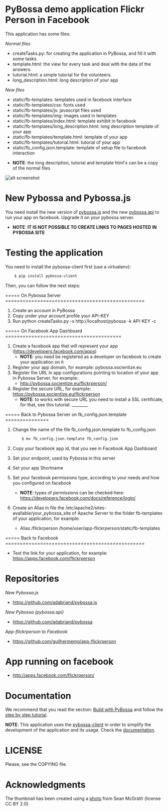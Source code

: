 PyBossa demo application Flickr Person in Facebook
======================================

This application has some files:

*Normal files*
*  createTasks.py: for creating the application in PyBossa, and fill it with some tasks.
*  template.html: the view for every task and deal with the data of the answers.
*  tutorial.html: a simple tutorial for the volunteers.
*  long_description.html: long description of your app

*New files*
*  static/fb-templates: templates used in facebook interface
*  static/fb-templates/css: fonts used
*  static/fb-templates/js: javascript files used
*  static/fb-templates/img: images used in templates
*  static/fb-templates/index.html: template exhibit in facebook
*  static/fb-templates/long_description.html: long description template of your app
*  static/fb-templates/template.html: template of your app
*  static/fb-templates/tutorial.html: tutorial of your app
*  static/fb_config.json.template: template of setup file to facebook interaction

- **NOTE**: the long description, tutorial and template html's can be a copy of the normal files

![alt screenshot](http://apps.facebook.com/flickrperson/img/flickrperson_screenshot.png)

New Pybossa and Pybossa.js
==========================
You need install the new version of [pybossa.js](https://github.com/adabriand/pybossa.js) and the new [pybossa api](https://github.com/adabriand/pybossa) to run your app on facebook. 
Upgrade it on your pybossa server.

- **NOTE**: **IT IS NOT POSSIBLE TO CREATE LINKS TO PAGES HOSTED IN	PYBOSSA SITE**

Testing the application
=======================

You need to install the pybossa-client first (use a virtualenv):

```bash
    $ pip install pybossa-client
```
Then, you can follow the next steps:

===== On Pybossa Server ================================================

1.  Create an account in PyBossa
2.  Copy under your account profile your API-KEY
3.  Run python createTasks.py -s http://localhost/pybossa -k API-KEY -c

===== On Facebook App Dashboard ========================================

1. Create a facebook app that will represent your app (https://developers.facebook.com/apps)
    - **NOTE**: you need be registered as a developer on facebook to create your application on it
2. Register your app domain, for example: pybossa.socientize.eu
3. Register the URL in app configurations pointing to location of your app in Pybossa Server, for example:
   * http://pybossa.socientize.eu/flickrperson/
4. Register the secure URL, for example: https://pybossa.socientize.eu/flickrperson
    - **NOTE**: to works with secure URL you need to install a SSL certificate, for that, see this tutorial: ________


===== Back to Pybossa Server on fb_config.json.template ===============

1.  Change the name of the file fb_config.json.template to fb_config.json
    
    ```bash
        $ mv fb_config.json.template fb_config.json
    ``` 

2.  Copy your facebook app id, that you see in Facebook App Dashboard 
3.  Set your endpoint, used by Pybossa in this server
4.  Set your app Shortname
5.  Set your facebook permissions type, according to your needs and how you configured on facebook
    - **NOTE**: types of permissions can be checked here: https://developers.facebook.com/docs/reference/login/ 
6.  Create an Alias in file the /etc/apache2/sites-available/your_pybossa_site of Apache Server to the folder 
fb-templates of your application, for example: 
     * Alias /flickrperson /home/user/app-flickrperson/static/fb-templates

===== Back to Facebook ================================================
*  Test the link for your application, for example: https://apps.facebook.com/flickrperson


Repositories
============
*New Pybossa.js*
* https://github.com/adabriand/pybossa.js

*New Pybossa (pybossa.api)*
* https://github.com/adabriand/pybossa

*App-flickrperson to Facebook* 
* https://github.com/guilhermemg/app-flickrperson


App running on facebook
=======================
* http://apps.facebook.com/flickrperson/


Documentation
=============

We recommend that you read the section: [Build with PyBossa](http://docs.pybossa.com/en/latest/build_with_pybossa.html) and follow the [step by step tutorial](http://docs.pybossa.com/en/latest/user/tutorial.html).

**NOTE**: This application uses the [pybossa-client](https://pypi.python.org/pypi/pybossa-client) in order to simplify the development of the application and its usage. Check the [documentation](http://pythonhosted.org/pybossa-client/).


LICENSE
=======

Please, see the COPYING file.


Acknowledgments
===============
The thumbnail has been created using a [photo](http://www.flickr.com/photos/mcgraths/3289448299/) from Sean McGrath (license CC BY 2.0). 
